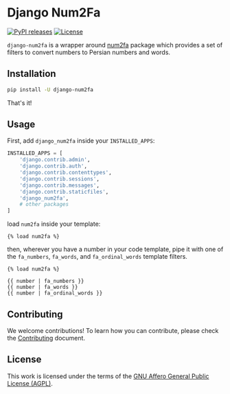# Django Num2Fa

[![PyPI releases](https://img.shields.io/pypi/v/django-num2fa?logo=python&logoColor=white)](https://pypi.python.org/pypi/django-num2fa)
[![License](https://img.shields.io/github/license/codewithemad/django-num2fa.svg?style=flat-square)](https://opensource.org/license/agpl-v3/)

`django-num2fa` is a wrapper around [num2fa](https://github.com/codewithemad/num2fa) package which provides a set of filters to convert numbers to Persian numbers and words.

## Installation

```bash
pip install -U django-num2fa
```

That's it!

## Usage

First, add `django_num2fa` inside your `INSTALLED_APPS`:

```python
INSTALLED_APPS = [
    'django.contrib.admin',
    'django.contrib.auth',
    'django.contrib.contenttypes',
    'django.contrib.sessions',
    'django.contrib.messages',
    'django.contrib.staticfiles',
    'django_num2fa',
    # other packages
]
```

load `num2fa` inside your template:

```jinja
{% load num2fa %}
```

then, wherever you have a number in your code template, pipe it with one of the `fa_numbers`, `fa_words`, and `fa_ordinal_words` template filters.

```jinja
{% load num2fa %}

{{ number | fa_numbers }}
{{ number | fa_words }}
{{ number | fa_ordinal_words }}
```

## Contributing

We welcome contributions! To learn how you can contribute, please check the [Contributing](https://github.com/codewithemad/django-num2fa/blob/master/docs/Contributing.md) document.

## License

This work is licensed under the terms of the [GNU Affero General Public License (AGPL)](https://github.com/codewithemad/django-num2fa/blob/master/LICENSE.txt).

